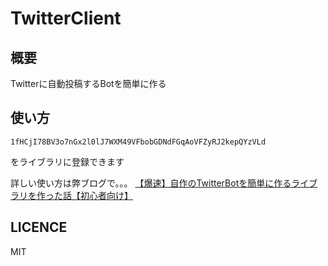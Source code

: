 # TwitterClient

## 概要
Twitterに自動投稿するBotを簡単に作る

## 使い方
```
1fHCjI78BV3o7nGx2l0lJ7WXM49VFbobGDNdFGqAoVFZyRJ2kepQYzVLd
```
をライブラリに登録できます

詳しい使い方は弊ブログで。。。 
[【爆速】自作のTwitterBotを簡単に作るライブラリを作った話【初心者向け】](https://belltree.life/twitterbot-library/)	

## LICENCE
MIT

